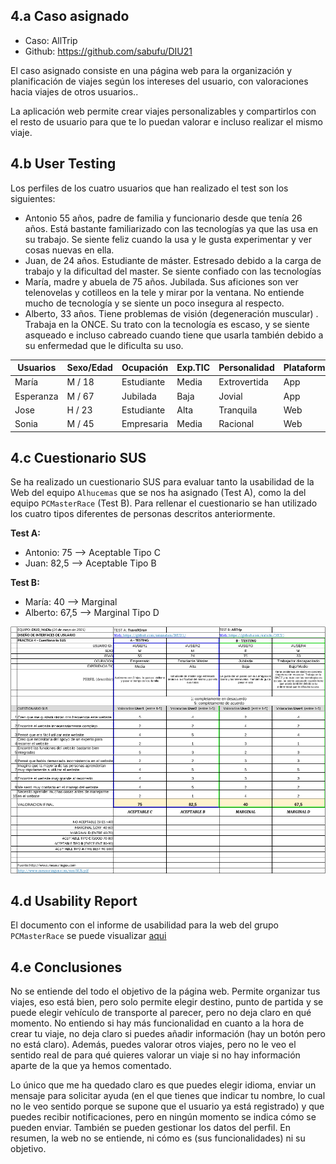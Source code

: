 ## 4.a Caso asignado

- Caso: AllTrip
- Github: https://github.com/sabufu/DIU21

El caso asignado consiste en una página web para la organización y planificación de viajes según los intereses del usuario, con valoraciones hacia viajes de otros usuarios..

La aplicación web permite crear viajes personalizables y compartirlos con el resto de usuario para que te lo puedan valorar e incluso realizar el mismo viaje.

## 4.b User Testing

Los perfiles de los cuatro usuarios que han realizado el test son los siguientes:

- Antonio 55 años, padre de familia y funcionario desde que tenía 26 años. Está bastante familiarizado con las tecnologías ya que las usa en su trabajo. Se siente feliz cuando la usa y le gusta experimentar y ver cosas nuevas en ella.
- Juan, de 24 años. Estudiante de máster. Estresado debido a la carga de trabajo y la dificultad del master. Se siente confiado con las tecnologías
- María, madre y abuela de 75 años. Jubilada. Sus aficiones son ver telenovelas y cotilleos en la tele y mirar por la ventana. No entiende mucho de tecnología y se siente un poco insegura al respecto.
- Alberto, 33 años. Tiene problemas de visión (degeneración muscular) . Trabaja en la ONCE. Su trato con la tecnología es escaso, y se siente asqueado e incluso cabreado cuando tiene que usarla también debido a su enfermedad que le dificulta su uso.

| Usuarios  | Sexo/Edad | Ocupación  | Exp.TIC | Personalidad | Plataforma | TestA/B |
| --------- | --------- | ---------- | ------- | ------------ | ---------- | ------- |
| María     | M / 18    | Estudiante | Media   | Extrovertida | App        | A       |
| Esperanza | M / 67    | Jubilada   | Baja    | Jovial       | App        | A       |
| Jose      | H / 23    | Estudiante | Alta    | Tranquila    | Web        | B       |
| Sonia     | M / 45    | Empresaria | Media   | Racional     | Web        | B       |

## 4.c Cuestionario SUS

Se ha realizado un cuestionario SUS para evaluar tanto la usabilidad de la Web del equipo `Alhucemas` que se nos ha asignado (Test A), como la del equipo `PCMasterRace` (Test B). Para rellenar el cuestionario se han utilizado los cuatro tipos diferentes de personas descritos anteriormente.

**Test A:**

- Antonio: 75 --> Aceptable Tipo C
- Juan: 82,5 --> Aceptable Tipo B

**Test B:**

- María: 40 --> Marginal
- Alberto: 67,5 --> Marginal Tipo D

![Cuestionario](Resultados-cuestionario-SUS.png)

## 4.d Usability Report

El documento con el informe de usabilidad para la web del grupo `PCMasterRace` se puede visualizar [aqui](DIU_report-template-usability-testOK_3.pdf)

## 4.e Conclusiones

No se entiende del todo el objetivo de la página web. Permite organizar tus viajes, eso está bien, pero solo permite elegir destino, punto de partida y se puede elegir vehículo de transporte al parecer, pero no deja claro en qué momento. No entiendo si hay más funcionalidad en cuanto a la hora de crear tu viaje, no deja claro si puedes añadir información (hay un botón pero no está claro). Además, puedes valorar otros viajes, pero no le veo el sentido real de para qué quieres valorar un viaje si no hay información aparte de la que ya hemos comentado.

Lo único que me ha quedado claro es que puedes elegir idioma, enviar un mensaje para solicitar ayuda (en el que tienes que indicar tu nombre, lo cual no le veo sentido porque se supone que el usuario ya está registrado) y que puedes recibir notificaciones, pero en ningún momento se indica cómo se pueden enviar. También se pueden gestionar los datos del perfil.
En resumen, la web no se entiende, ni cómo es (sus funcionalidades) ni su objetivo.
